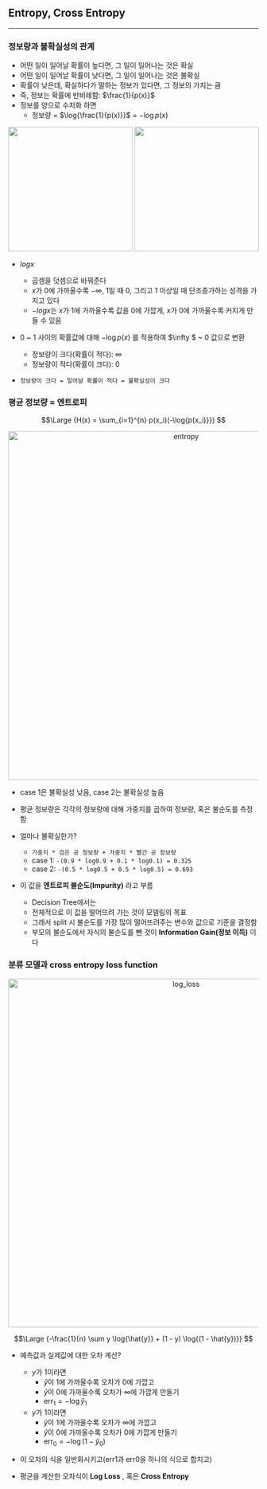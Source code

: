 ## Entropy, Cross Entropy

---

### 정보량과 불확실성의 관계

- 어떤 일이 일어날 확률이 높다면, 그 일이 일어나는 것은 확실
- 어떤 일이 일어날 확률이 낮다면, 그 일이 일어나는 것은 불확실
- 확률이 낮은데, 확실하다가 말하는 정보가 있다면, 그 정보의 가치는 큼
- 즉, 정보는 확률에 반비례함: $\frac{1}{p(x)}$
- 정보를 양으로 수치화 하면
    - 정보량 = $\log{\frac{1}{p(x)}}$ = $-\log{p(x)}$

<p align="center">
    <img src="https://github.com/zacinthepark/TIL/assets/86648892/2b7142d1-45bb-48cf-be4e-49d33ed8c34a" width=250>
    <img src="https://github.com/zacinthepark/TIL/assets/86648892/278ed3ee-ab9d-40cf-b7e5-a19b8eeb57f1" width=250>
</p>

- $log{x}$
    - 곱셈을 덧셈으로 바꿔준다
    - $x$가 0에 가까울수록 $-\infty$, 1일 때 0, 그리고 1 이상일 때 단조증가하는 성격을 가지고 있다
    - $-log{x}$는 $x$가 1에 가까울수록 값을 0에 가깝게, $x$가 0에 가까울수록 커지게 만들 수 있음

- 0 ~ 1 사이의 확률값에 대해 $-\log{p(x)}$ 를 적용하여 $\infty
$ ~ 0 값으로 변환
    - 정보량이 크다(확률이 적다): $\infty$
    - 정보량이 적다(확률이 크다): 0

- `정보량이 크다 = 일어날 확률이 적다 = 불확실성이 크다`

### 평균 정보량 = 엔트로피

$$\Large
{H(x) = \sum_{i=1}^{n} p(x_i)(-\log{p(x_i)}})
$$

<p align="center">
    <img width=700 alt="entropy" src="https://github.com/zacinthepark/TIL/assets/86648892/abd888c5-17d6-41c5-9015-a80e74eab80a">
</p>

- case 1은 불확실성 낮음, case 2는 불확실성 높음
- 평균 정보량은 각각의 정보량에 대해 가중치를 곱하여 정보량, 혹은 불순도를 측정함
- 얼마나 불확실한가?
    - `가중치 * 검은 공 정보량 + 가중치 * 빨간 공 정보량`
    - case 1: `-(0.9 * log0.9 + 0.1 * log0.1) = 0.325`
    - case 2: `-(0.5 * log0.5 + 0.5 * log0.5) = 0.693`

- 이 값을 **엔트로피 불순도(Impurity)** 라고 부름
    - Decision Tree에서는
    - 전체적으로 이 값을 떨어뜨려 가는 것이 모델링의 목표
    - 그래서 split 시 불순도를 가장 많이 떨어뜨려주는 변수와 값으로 기준을 결정함
    - 부모의 불순도에서 자식의 불순도를 뺀 것이 **Information Gain(정보 이득)** 이다

### 분류 모델과 cross entropy loss function

<p align="center">
    <img width=700 alt="log_loss" src="https://github.com/zacinthepark/TIL/assets/86648892/b6117acf-c146-43d2-a98f-78ce67cd1831">
</p>

$$\Large
{-\frac{1}{n} \sum y \log{\hat{y}} + (1 - y) \log{(1 - \hat{y})}}
$$

- 예측값과 실제값에 대한 오차 계산?
    - ${y}$가 1이라면
        - $\hat{y}$이 1에 가까울수록 오차가 0에 가깝고
        - $\hat{y}$이 0에 가까울수록 오차가 $\infty$에 가깝게 만들기
        - $\text{err}_1 = -\log{\hat{y}_1}$
    - ${y}$가 1이라면
        - $\hat{y}$이 1에 가까울수록 오차가 $\infty$에 가깝고
        - $\hat{y}$이 0에 가까울수록 오차가 0에 가깝게 만들기
        - $\text{err}_0 = -\log{(1 - \hat{y}_0)}$

- 이 오차의 식을 일반화시키고(err1과 err0을 하나의 식으로 합치고)
- 평균을 계산한 오차식이 **Log Loss** , 혹은 **Cross Entropy**
